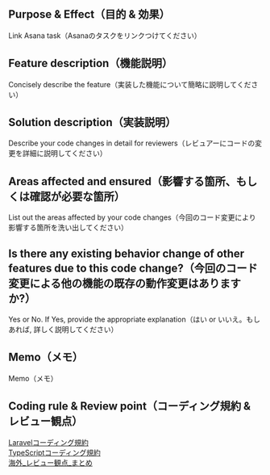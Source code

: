 ## Purpose & Effect（目的 & 効果）
Link Asana task（Asanaのタスクをリンクつけてください）

## Feature description（機能説明）
Concisely describe the feature（実装した機能について簡略に説明してください）

## Solution description（実装説明）
Describe your code changes in detail for reviewers（レビュアーにコードの変更を詳細に説明してください）

## Areas affected and ensured（影響する箇所、もしくは確認が必要な箇所）
List out the areas affected by your code changes（今回のコード変更により影響する箇所を洗い出してください）

## Is there any existing behavior change of other features due to this code change?（今回のコード変更による他の機能の既存の動作変更はありますか?）
Yes or No. If Yes, provide the appropriate explanation（はい or いいえ。もしあれば, 詳しく説明してください）

## Memo（メモ）
Memo（メモ）

## Coding rule & Review point（コーディング規約 & レビュー観点）
[Laravelコーディング規約](https://github.com/leverages-overseas/template-laravel#%E3%82%B3%E3%83%BC%E3%83%87%E3%82%A3%E3%83%B3%E3%82%B0%E8%A6%8F%E7%B4%84)  
[TypeScriptコーディング規約](https://lvgs.docbase.io/posts/2847940)  
[海外_レビュー観点_まとめ](https://docs.google.com/spreadsheets/d/1-2749t37h4eH2_zB0S1A9r4gO5S8zTS6sYsOI0GIKpo/edit#gid=0)

